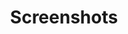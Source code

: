 ---
title: Screenshots
draft: false
slug: screenshots
layout: albums
lang: it
relcanonical: "https://eviltwin.vibvib.fr/medias/screenshots/screenshots-dreamcast/"
summary: 
  Various screenshots

---